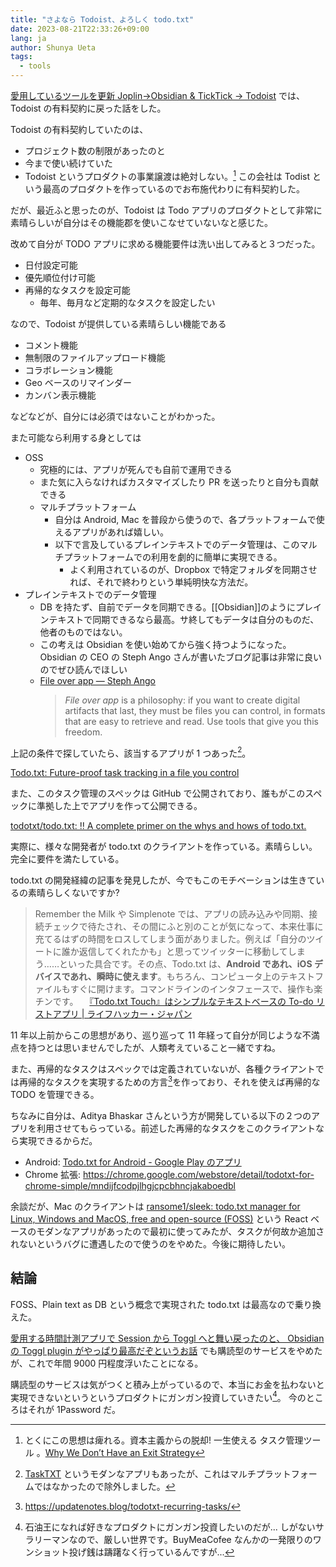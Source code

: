 ```yaml
---
title: "さよなら Todoist、よろしく todo.txt"
date: 2023-08-21T22:33:26+09:00
lang: ja
author: Shunya Ueta
tags:
  - tools
---
```


[愛用しているツールを更新 Joplin→Obsidian & TickTick → Todoist](/posts/2023-08-21-2233/) では、Todoist の有料契約に戻った話をした。

Todoist の有料契約していたのは、

- プロジェクト数の制限があったのと
- 今まで使い続けていた
- Todoist というプロダクトの事業譲渡は絶対しない。[^no-exit]
  この会社は Todist という最高のプロダクトを作っているのでお布施代わりに有料契約した。

だが、最近ふと思ったのが、Todoist は Todo アプリのプロダクトとして非常に素晴らしいが自分はその機能郡を使いこなせていないなと感じた。

改めて自分が TODO アプリに求める機能要件は洗い出してみると３つだった。

- 日付設定可能
- 優先順位付け可能
- 再帰的なタスクを設定可能
  - 毎年、毎月など定期的なタスクを設定したい

なので、Todoist が提供している素晴らしい機能である

- コメント機能
- 無制限のファイルアップロード機能
- コラボレーション機能
- Geo ベースのリマインダー
- カンバン表示機能

などなどが、自分には必須ではないことがわかった。

また可能なら利用する身としては

- OSS
  - 究極的には、アプリが死んでも自前で運用できる
  - また気に入らなければカスタマイズしたり PR を送ったりと自分も貢献できる
  - マルチプラットフォーム
    - 自分は Android, Mac を普段から使うので、各プラットフォームで使えるアプリがあれば嬉しい。
    - 以下で言及しているプレインテキストでのデータ管理は、このマルチプラットフォームでの利用を劇的に簡単に実現できる。
      - よく利用されているのが、Dropbox で特定フォルダを同期させれば、それで終わりという単純明快な方法だ。
- プレインテキストでのデータ管理
  - DB を持たず、自前でデータを同期できる。[[Obsidian]]のようにプレインテキストで同期できるなら最高。サ終してもデータは自分のものだ、他者のものではない。
  - この考えは Obsidian を使い始めてから強く持つようになった。Obsidian の CEO の Steph Ango さんが書いたブログ記事は非常に良いのでぜひ読んでほしい
  - [File over app — Steph Ango](https://stephanango.com/file-over-app)
    > *File over app* is a philosophy: if you want to create digital artifacts that last, they must be files you can control, in formats that are easy to retrieve and read. Use tools that give you this freedom.

上記の条件で探していたら、該当するアプリが 1 つあった[^tasktxt]。

[Todo\.txt: Future\-proof task tracking in a file you control](http://todotxt.org/)

また、このタスク管理のスペックは GitHub で公開されており、誰もがこのスペックに準拠した上でアプリを作って公開できる。

[todotxt/todo\.txt: ‼️ A complete primer on the whys and hows of todo\.txt\.](https://github.com/todotxt/todo.txt)

実際に、様々な開発者が todo.txt のクライアントを作っている。素晴らしい。完全に要件を満たしている。

todo.txt の開発経緯の記事を発見したが、今でもこのモチベーションは生きているの素晴らしくないですか?

> Remember the Milk や Simplenote では、アプリの読み込みや同期、接続チェックで待たされ、その間にふと別のことが気になって、本来仕事に充てるはずの時間をロスしてしまう面がありました。例えば「自分のツイートに誰か返信してくれたかも」と思ってツイッターに移動してしまう……といった具合です。その点、Todo.txt は、**Android であれ、iOS デバイスであれ、瞬時に使えます**。もちろん、コンピュータ上のテキストファイルもすぐに開けます。コマンドラインのインタフェースで、操作も楽チンです。
> 　[『Todo\.txt Touch』はシンプルなテキストベースの To\-do リストアプリ \| ライフハッカー・ジャパン](https://www.lifehacker.jp/article/120119todotxt_touchios/)

11 年以上前からこの思想があり、巡り巡って 11 年経って自分が同じような不満点を持つとは思いませんでしたが、人類考えていること一緒ですね。

また、再帰的なタスクはスペックでは定義されていないが、各種クライアントでは再帰的なタスクを実現するための方言[^recurring-task]を作っており、それを使えば再帰的な TODO を管理できる。

ちなみに自分は、Aditya Bhaskar さんという方が開発している以下の２つのアプリを利用させてもらっている。前述した再帰的なタスクをこのクライアントなら実現できるからだ。

- Android: [Todo\.txt for Android \- Google Play のアプリ](https://play.google.com/store/apps/details?id=net.c306.ttsuper&hl=ja&gl=US)
- Chrome 拡張: https://chrome.google.com/webstore/detail/todotxt-for-chrome-simple/mndijfcodpjlhgjcpcbhncjakaboedbl

余談だが、Mac のクライアントは [ransome1/sleek: todo\.txt manager for Linux, Windows and MacOS, free and open\-source \(FOSS\)](https://github.com/ransome1/sleek) という React ベースのモダンなアプリがあったので最初に使ってみたが、タスクが何故か追加されないというバグに遭遇したので使うのをやめた。今後に期待したい。

## 結論

FOSS、Plain text as DB という概念で実現された todo.txt は最高なので乗り換えた。

[愛用する時間計測アプリで Session から Toggl へと舞い戻ったのと、 Obsidian の Toggl plugin がやっぱり最高だぞというお話](/posts/2023-08-21-2233/) でも購読型のサービスをやめたが、これで年間 9000 円程度浮いたことになる。

購読型のサービスは気がつくと積み上がっているので、本当にお金を払わないと実現できないというというプロダクトにガンガン投資していきたい[^sekiyuo]。
今のところはそれが 1Password だ。

[^tasktxt]: [TaskTXT](https://tasktxt.com/) というモダンなアプリもあったが、これはマルチプラットフォームではなかったので除外しました。
[^recurring-task]: https://updatenotes.blog/todotxt-recurring-tasks/
[^sekiyuo]: 石油王になれば好きなプロダクトにガンガン投資したいのだが... しがないサラリーマンなので、厳しい世界です。BuyMeaCofee なんかの一発限りのワンショット投げ銭は躊躇なく行っているんですが...
[^no-exit]:
    とくにこの思想は痺れる。資本主義からの脱却! 一生使える タスク管理ツール
    。[Why We Don’t Have an Exit Strategy](https://blog.doist.com/no-exit-strategy/)
